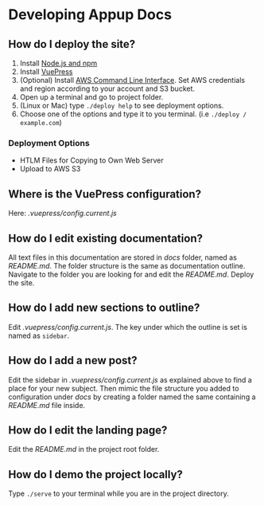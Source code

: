 # Developing Appup Docs

## How do I deploy the site?
1. Install [Node.js and npm](https://nodejs.org/en/)
2. Install [VuePress](https://vuepress.vuejs.org/)
3. (Optional) Install [AWS Command Line Interface](https://aws.amazon.com/cli/). Set AWS credentials and region according to your account and S3 bucket.
4. Open up a terminal and go to project folder.
5. (Linux or Mac) type `./deploy help` to see deployment options.
6. Choose one of the options and type it to you terminal. (i.e `./deploy / example.com`)

### Deployment Options
* HTLM Files for Copying to Own Web Server
* Upload to AWS S3

## Where is the VuePress configuration?
Here: *.vuepress/config.current.js*

## How do I edit existing documentation?
All text files in this documentation are stored in *docs* folder, named as *README.md*. The folder structure is the same as documentation outline. Navigate to the folder you are looking for and edit the *README.md*. Deploy the site.

## How do I add new sections to outline?
Edit *.vuepress/config.current.js*. The key under which the outline is set is named as `sidebar`.

## How do I add a new post?
Edit the sidebar in *.vuepress/config.current.js* as explained above to find a place for your new subject. Then mimic the file structure you added to configuration under *docs* by creating a folder named the same containing a *README.md* file inside.

## How do I edit the landing page?
Edit the *README.md* in the project root folder.

## How do I demo the project locally?
Type `./serve` to your terminal while you are in the project directory.
